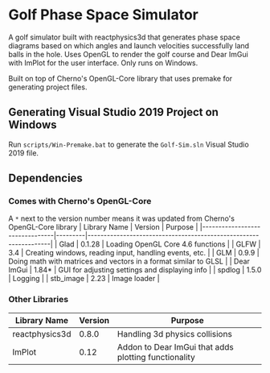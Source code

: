# Golf Phase Space Simulator

A golf simulator built with reactphysics3d that generates phase space diagrams based on which angles and launch velocities successfully land balls in the hole. Uses OpenGL to render the golf course and Dear ImGui with ImPlot for the user interface. Only runs on Windows.

Built on top of Cherno's OpenGL-Core library that uses premake for generating project files.

## Generating Visual Studio 2019 Project on Windows

Run `scripts/Win-Premake.bat` to generate the `Golf-Sim.sln` Visual Studio 2019 file.

## Dependencies

### Comes with Cherno's OpenGL-Core

A `*` next to the version number means it was updated from Cherno's OpenGL-Core library
| Library Name                   | Version | Purpose                                                          |
|--------------------------------|---------|------------------------------------------------------------------|
| Glad                           | 0.1.28  | Loading OpenGL Core 4.6 functions                                |
| GLFW                           | 3.4     | Creating windows, reading input, handling events, etc.           |
| GLM                            | 0.9.9   | Doing math with matrices and vectors in a format similar to GLSL |
| Dear ImGui                     | 1.84*   | GUI for adjusting settings and displaying info                   |
| spdlog                         | 1.5.0   | Logging                                                          |
| stb_image                      | 2.23    | Image loader                                                     |

### Other Libraries

| Library Name                   | Version | Purpose                                                          |
|--------------------------------|---------|------------------------------------------------------------------|
| reactphysics3d                 | 0.8.0   | Handling 3d physics collisions                                   |
| ImPlot                         | 0.12    | Addon to Dear ImGui that adds plotting functionality             |
